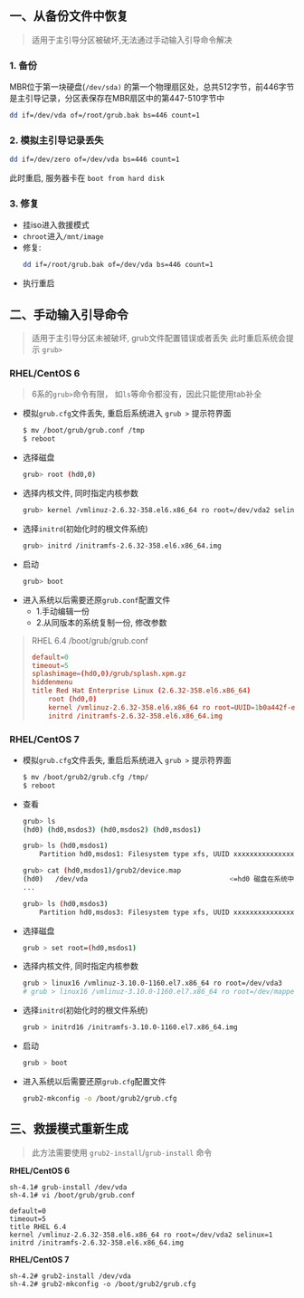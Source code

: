 ## 一、从备份文件中恢复

> 适用于主引导分区被破坏,无法通过手动输入引导命令解决

### 1. 备份

MBR位于第一块硬盘(`/dev/sda)` 的第一个物理扇区处，总共512字节，前446字节是主引导记录，分区表保存在MBR扇区中的第447-510字节中

```sh
dd if=/dev/vda of=/root/grub.bak bs=446 count=1
```

### 2. 模拟主引导记录丢失

```sh
dd if=/dev/zero of=/dev/vda bs=446 count=1
```

此时重启, 服务器卡在 `boot from hard disk`

### 3. 修复

- 挂iso进入救援模式
- `chroot`进入`/mnt/image`
- 修复:
    ```sh
    dd if=/root/grub.bak of=/dev/vda bs=446 count=1
    ```
- 执行重启

## 二、手动输入引导命令

> 适用于主引导分区未被破坏, grub文件配置错误或者丢失
> 此时重启系统会提示 `grub>`

### RHEL/CentOS 6

> 6系的`grub>`命令有限， 如`ls`等命令都没有，因此只能使用tab补全

- 模拟`grub.cfg`文件丢失, 重启后系统进入 `grub >` 提示符界面
    ```sh
    $ mv /boot/grub/grub.conf /tmp
    $ reboot
    ```
- 选择磁盘
    ```sh
    grub> root (hd0,0)
    ```
- 选择内核文件, 同时指定内核参数
    ```sh
    grub> kernel /vmlinuz-2.6.32-358.el6.x86_64 ro root=/dev/vda2 selinux=1 # 只指定了有限的参数: "根目录挂载", "SELinux状态设置"
    ```
- 选择`initrd`(初始化时的根文件系统)
    ```sh
    grub> initrd /initramfs-2.6.32-358.el6.x86_64.img
    ```
- 启动
    ```sh
    grub> boot
    ```
- 进入系统以后需要还原`grub.conf`配置文件
    * 1.手动编辑一份
    * 2.从同版本的系统复制一份, 修改参数

> RHEL 6.4 /boot/grub/grub.conf
>   ```conf
>   default=0
>   timeout=5
>   splashimage=(hd0,0)/grub/splash.xpm.gz
>   hiddenmenu
>   title Red Hat Enterprise Linux (2.6.32-358.el6.x86_64)
>       root (hd0,0)
>       kernel /vmlinuz-2.6.32-358.el6.x86_64 ro root=UUID=1b0a442f-e911-4c61-8558-bb1f167affde rd_NO_LUKS rd_NO_LVM LANG=en_US.UTF-8 rd_NO_MD SYSFONT=latarcyrheb-sun16 crashkernel=128M  KEYBOARDTYPE=pc KEYTABLE=us rd_NO_DM rhgb quiet console=ttyS0
>	    initrd /initramfs-2.6.32-358.el6.x86_64.img
>    ```


### RHEL/CentOS 7

- 模拟`grub.cfg`文件丢失, 重启后系统进入 `grub >` 提示符界面
    ```sh
    $ mv /boot/grub2/grub.cfg /tmp/
    $ reboot
    ```
- 查看
    ```sh
    grub> ls
    (hd0) (hd0,msdos3) (hd0,msdos2) (hd0,msdos1)

    grub> ls (hd0,msdos1)
        Partition hd0,msdos1: Filesystem type xfs, UUID xxxxxxxxxxxxxxxxxxx - Partition start at 1024KiB - Total size 1048576Kib <= 这个约1024Mb的就是分配给/boot的分区, 指定这个
    
    grub> cat (hd0,msdos1)/grub2/device.map
    (hd0)   /dev/vda                                   <=hd0 磁盘在系统中名称为vda
    ...
    
    grub> ls (hd0,msdos3)
        Partition hd0,msdos3: Filesystem type xfs, UUID xxxxxxxxxxxxxxxxxxx - Partition start at 2098176KiB - Total size 8387584Kib <= 这个约8G的就是分配给/的分区, linux16中需要root指定(root=/dev/vda3)
    ```
- 选择磁盘
    ```sh
    grub > set root=(hd0,msdos1)
    ```
- 选择内核文件, 同时指定内核参数
    ```sh
    grub > linux16 /vmlinuz-3.10.0-1160.el7.x86_64 ro root=/dev/vda3
    # grub > linux16 /vmlinuz-3.10.0-1160.el7.x86_64 ro root=/dev/mapper/rhel-root rd.lvm.lv=rhel/root 如果使用的是lvm系统，要指定root的lv路径
    ```
- 选择`initrd`(初始化时的根文件系统)
    ```sh
    grub > initrd16 /initramfs-3.10.0-1160.el7.x86_64.img
    ```
- 启动
    ```sh
    grub > boot
    ```
- 进入系统以后需要还原`grub.cfg`配置文件
    ```sh
    grub2-mkconfig -o /boot/grub2/grub.cfg
    ```


## 三、救援模式重新生成

> 此方法需要使用 `grub2-install`/`grub-install` 命令

**RHEL/CentOS 6**

```x
sh-4.1# grub-install /dev/vda
sh-4.1# vi /boot/grub/grub.conf

default=0
timeout=5
title RHEL 6.4
kernel /vmlinuz-2.6.32-358.el6.x86_64 ro root=/dev/vda2 selinux=1
initrd /initramfs-2.6.32-358.el6.x86_64.img
```

**RHEL/CentOS 7**

```x
sh-4.2# grub2-install /dev/vda
sh-4.2# grub2-mkconfig -o /boot/grub2/grub.cfg
```